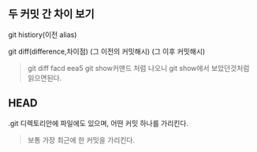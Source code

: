 ## 두 커밋 간 차이 보기
git histiory(이전 alias)

git diff(difference,차이점) (그 이전의 커밋해시) (그 이후 커밋해시)
>git diff facd eea5
>git show커맨드 처럼 나오니 git show에서 보았던것처럼 읽으면된다.

## HEAD
.git 디렉토리안에 파일에도 있으며, 어떤 커밋 하나를 가리킨다.
> 보통 가장 최근에 한 커밋을 가리킨다.